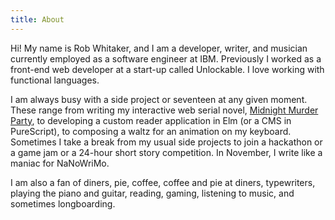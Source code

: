 ```yaml
---
title: About
---
```


Hi! My name is Rob Whitaker, and I am a developer, writer, and musician currently employed as a software engineer at IBM. Previously I worked as a front-end web developer at a start-up called Unlockable. I love working with functional languages.

I am always busy with a side project or seventeen at any given moment. These range from writing my interactive web serial novel, [Midnight Murder Party](http://midnightmurderparty.com/), to developing a custom reader application in Elm (or a CMS in PureScript), to composing a waltz for an animation on my keyboard. Sometimes I take a break from my usual side projects to join a hackathon or a game jam or a 24-hour short story competition. In November, I write like a maniac for NaNoWriMo.

I am also a fan of diners, pie, coffee, coffee and pie at diners, typewriters, playing the piano and guitar, reading, gaming, listening to music, and sometimes longboarding.